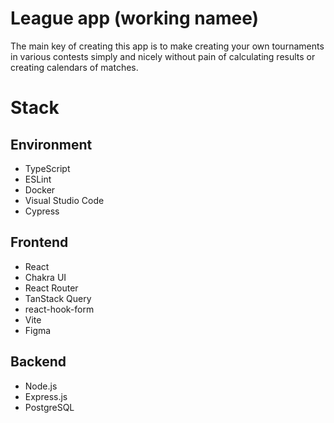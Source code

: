 # League app (working namee)

The main key of creating this app is to make creating your own tournaments in various contests simply and nicely without pain of calculating results or creating calendars of matches.

# Stack

## Environment

- TypeScript
- ESLint
- Docker
- Visual Studio Code
- Cypress

## Frontend

- React
- Chakra UI
- React Router
- TanStack Query
- react-hook-form
- Vite
- Figma

## Backend

- Node.js
- Express.js
- PostgreSQL
